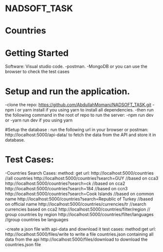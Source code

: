 # NADSOFT_TASK
# Countries

 # Getting Started

Software:
Visual studio code. -postman. -MongoDB
or you can use the browser to check the test cases


# Setup and run the application.
-clone the repo: https://github.com/AbdullahMomani/NADSOFT_TASK.git
-npm i or yarn install if you using yarn to install all dependencies.
-then run the following command in the root of repo to run the server:
-npm run dev or -yarn run dev if you using yarn

#Setup the database :
run the following url in your browser or postman:
http://localhost:5000/api-data/
to fetch the data from the API and store it in database.

# Test Cases:
-Countries Search Cases:
method: get 
url:
http://localhost:5000/countries              //all countries
http://localhost:5000/countries?search=GUY   //based on cca3
http://localhost:5000/countries?search=ck    //based on cca2
http://localhost:5000/countries?search=184   //based on ccn3
http://localhost:5000/countries?search=Cook Islands   //based on common name
http://localhost:5000/countries?search=Republic of Turkey  //based on official name
http://localhost:5000/countries/currencies/tr    //search currencies based on cca2
http://localhost:5000/countries/filter/region    // group countries by region
http://localhost:5000/countries/filter/languages  //group countries be languages

-create a json file with api-data and download it test cases:
method:get
url:
http://localhost:5000/files/write       to write a file countries.json containing all data from the api
http://localhost:5000/files/download    to download the countries.json file